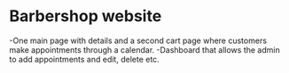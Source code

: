 # Barbershop website
-One main page with details and a second cart page where customers make appointments through a calendar.
-Dashboard that allows the admin to add appointments and edit, delete etc.
